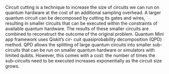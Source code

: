 Circuit cutting is a technique to increase the size of circuits we can run on quantum hardware at the cost of an additional sampling overhead. A larger quantum circuit can be decomposed by cutting its gates and wires, resulting in smaller circuits that can be executed within the constraints of available quantum hardware. The results of these smaller circuits are combined to reconstruct the outcome of the original problem. Quantum Mini app framework uses Qiskit’s cir- cuit quasiprobability decomposition (QPD) method. QPD allows the splitting of large quantum circuits into smaller sub-circuits that can be run on smaller quantum hardware or simulators with limited qubits. However, this comes with a cost: the number of times the sub-circuits need to be executed increases exponentially as the circuit size grows.